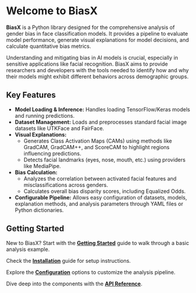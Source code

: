 # Welcome to BiasX

**BiasX** is a Python library designed for the comprehensive analysis of gender bias in face classification models. It provides a pipeline to evaluate model performance, generate visual explanations for model decisions, and calculate quantitative bias metrics.

Understanding and mitigating bias in AI models is crucial, especially in sensitive applications like facial recognition. BiasX aims to provide researchers and developers with the tools needed to identify how and why their models might exhibit different behaviors across demographic groups.

## Key Features

* **Model Loading & Inference:** Handles loading TensorFlow/Keras models and running predictions.
* **Dataset Management:** Loads and preprocesses standard facial image datasets like UTKFace and FairFace.
* **Visual Explanations:**
  * Generates Class Activation Maps (CAMs) using methods like GradCAM, GradCAM++, and ScoreCAM to highlight regions influencing predictions.
  * Detects facial landmarks (eyes, nose, mouth, etc.) using providers like MediaPipe.
* **Bias Calculation:**
  * Analyzes the correlation between activated facial features and misclassifications across genders.
  * Calculates overall bias disparity scores, including Equalized Odds.
* **Configurable Pipeline:** Allows easy configuration of datasets, models, explanation methods, and analysis parameters through YAML files or Python dictionaries.

## Getting Started

New to BiasX? Start with the **[Getting Started](getting_started.md)** guide to walk through a basic analysis example.

Check the **[Installation](installation.md)** guide for setup instructions.

Explore the **[Configuration](configuration.md)** options to customize the analysis pipeline.

Dive deep into the components with the **[API Reference](api/)**.

